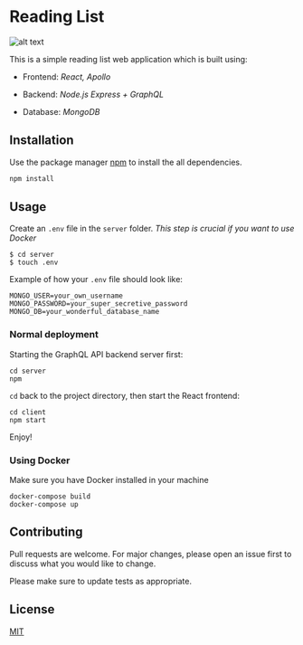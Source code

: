 # Reading List

![alt text](https://i.imgur.com/BDhMcsb.png)

This is a simple reading list web application which is built using:

- Frontend: _React, Apollo_

- Backend: _Node.js Express + GraphQL_

- Database: _MongoDB_

## Installation

Use the package manager [npm](https://docs.npmjs.com/cli/install) to install the all dependencies.

```bash
npm install
```

## Usage

Create an `.env` file in the `server` folder. _This step is crucial if you want to use Docker_

```
$ cd server
$ touch .env
```

Example of how your `.env` file should look like:

```
MONGO_USER=your_own_username
MONGO_PASSWORD=your_super_secretive_password
MONGO_DB=your_wonderful_database_name
```

### Normal deployment

Starting the GraphQL API backend server first:

```
cd server
npm
```

`cd` back to the project directory, then start the React frontend:

```
cd client
npm start
```

Enjoy!

### Using Docker

Make sure you have Docker installed in your machine

```
docker-compose build
docker-compose up
```

## Contributing

Pull requests are welcome. For major changes, please open an issue first to discuss what you would like to change.

Please make sure to update tests as appropriate.

## License

[MIT](https://choosealicense.com/licenses/mit/)
